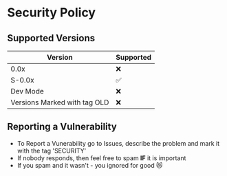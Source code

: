 # Security Policy

## Supported Versions

| Version                        | Supported          |
| ------------------------------ | ------------------ |
| 0.0x                           | :x:                |
| S-0.0x                         | :white_check_mark: |
| Dev Mode                       | :x:                |
| Versions Marked with tag OLD   | :x:                |

## Reporting a Vulnerability

- To Report a Vunerability go to Issues, describe the problem and mark it with the tag 'SECURITY'
- If nobody responds, then feel free to spam **IF** it is important
- If you spam and it wasn't - you ignored for good 😿
